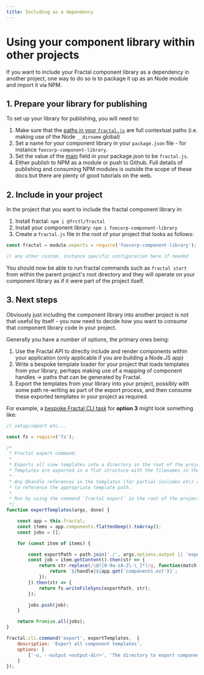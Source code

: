 ```yaml
---
title: Including as a dependency
---
```


# Using your component library within other projects

If you want to include your Fractal component library as a dependency in another project, one way to do so is to package it up as an Node module and import it via NPM.

## 1. Prepare your library for publishing

To set up your library for publishing, you will need to:

1. Make sure that the [paths in your `fractal.js`](../project-settings.html) are full contextual paths (i.e. making use of the Node `__dirname` global)
2. Set a name for your component library in your `package.json` file - for instance `foocorp-component-library`.
2. Set the value of the [main](https://docs.npmjs.com/files/package.json#main) field in your package.json to be `fractal.js`.
3. Either publish to NPM as a module or push to Github. Full details of publishing and consuming NPM modules is outside the scope of these docs but there are plenty of good tutorials on the web.

## 2. Include in your project

In the project that you want to include the fractal component library in:

1. Install fractal: `npm i @frctl/fractal`
2. Install your component library: `npm i foocorp-component-library`
3. Create a `fractal.js` file in the root of your project that looks as follows:

```js
const fractal = module.exports = require('foocorp-component-library');

// any other custom, instance specific configuration here if needed
```

You should now be able to run fractal commands such as `fractal start` from within the parent project's root directory and they will operate on your component library as if it were part of the project itself.

## 3. Next steps

Obviously just including the component library into another project is not that useful by itself - you now need to decide how you want to _consume_ that component library code in your project.

Generally you have a number of options, the primary ones being:

1. Use the Fractal API to directly include and render components within your application (only applicable if you are building a Node.JS app)
2. Write a bespoke template loader for your project that loads templates from your library, perhaps making use of a mapping of component handles -> paths that can be generated by Fractal.
3. Export the templates from your library into your project, possibly with some path re-writing as part of the export process, and then consume these exported templates in your project as required.

For example, a [bespoke Fractal CLI task](../cli/custom-commands.html) for **option 3** might look something like:

```js
// setup/import etc...

const fs = require('fs');

/*
 * Fractal export command.
 *
 * Exports all view templates into a directory in the root of the project.
 * Templates are exported in a flat structure with the filenames in the format of {handle}.{ext}
 *
 * Any @handle references in the templates (for partial includes etc) are re-written
 * to reference the appropriate template path.
 *
 * Run by using the command `fractal export` in the root of the project directory.
 */
function exportTemplates(args, done) {

    const app = this.fractal;
    const items = app.components.flattenDeep().toArray();
    const jobs = [];

    for (const item of items) {

        const exportPath = path.join('./', args.options.output || 'exported', `${item.alias || item.handle}${app.get('components.ext')}`);
        const job = item.getContent().then(str => {
            return str.replace(/\@([0-9a-zA-Z\-\_]*)/g, function(match, handle){
                return `${handle}${app.get('components.ext')}`;
            });
        }).then(str => {
            return fs.writeFileSync(exportPath, str);
        });

        jobs.push(job);
    }

    return Promise.all(jobs);
}

fractal.cli.command('export', exportTemplates,  {
    description: 'Export all component templates',
    options: [
        ['-o, --output <output-dir>', 'The directory to export components into, relative to the CWD.'],
    ]
});

```

